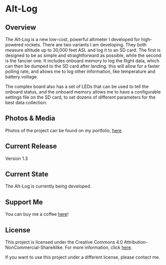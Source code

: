# Alt-Log

## Overview
The Alt-Log is a new low-cost, powerful altimeter I developed for high-powered rockets. There are two variants I am developing. They both measure altitude up to 30,000 feet ASL and log it to an SD card. The first is designed to be as simple and straightforward as possible, while the second is the fancier one. It includes onboard memory to log the flight data, which can then be dumped to the SD card after landing. this will allow for a faster polling rate, and allows me to log other information, like temperature and battery voltage.

The complex board also has a set of LEDs that can be used to tell the onboard status, and the onboard memory allows me to have a configurable settings file on the SD card, to set dozens of different parameters for the best data collection.

## Photos & Media
Photos of the project can be found on my portfolio, [here](https://www.jim-heaney.com/alt-log.html).

## Current Release
Version 1.3

## Current State
The Alt-Log is currently being developed.

## Support Me
You can buy me a coffee [here](https://www.buymeacoffee.com/jimheaney)!

## License
This project is licensed under the Creative Commons 4.0 Attribution-NonCommercial-ShareAlike. For more information, click [here](https://creativecommons.org/licenses/by-nc-sa/4.0/).

If you want to use this project under a different license, please contact me. 

